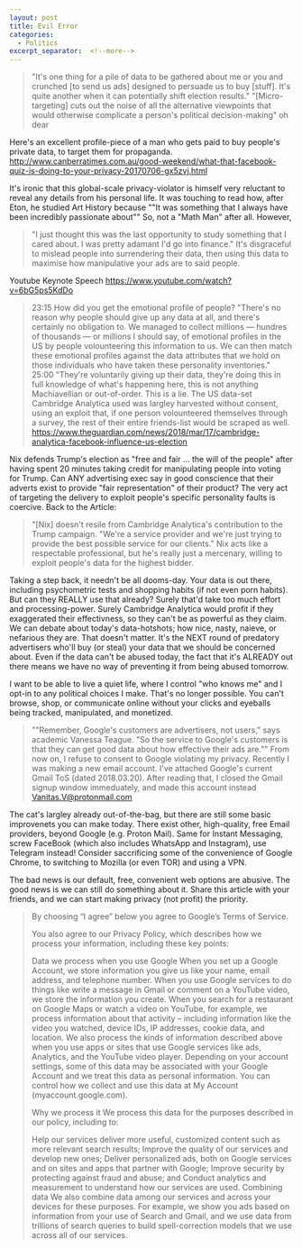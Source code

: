 ```yaml
---
layout: post
title: Evil Error
categories:
  - Politics
excerpt_separator:  <!--more-->
---
```



> "It's one thing for a pile of data to be gathered about me or you and crunched [to send us ads] designed to persuade us to buy [stuff]. It's quite another when it can potentially shift election results."
> "[Micro-targeting] cuts out the noise of all the alternative viewpoints that would otherwise complicate a person's political decision-making" oh dear

Here's an excellent profile-piece of a man who gets paid to buy people's private data, to target them for propaganda.
http://www.canberratimes.com.au/good-weekend/what-that-facebook-quiz-is-doing-to-your-privacy-20170706-gx5zvj.html

It's ironic that this global-scale privacy-violator is himself very reluctant to reveal any details from his personal life. It was touching to read how, after Eton, he studied Art History because ""It was something that I always have been incredibly passionate about"" So, not a "Math Man" after all.
However,
>"I just thought this was the last opportunity to study something that I cared about. I was pretty adamant I'd go into finance."
It's disgraceful to mislead people into surrendering their data, then using this data to maximise how manipulative your ads are to said people.

Youtube Keynote Speech https://www.youtube.com/watch?v=6bG5ps5KdDo
> 23:15 How did you get the emotional profile of people? "There's no reason why people should give up any data at all, and there's certainly no obligation to. We managed to collect millions — hundres of thousands — or millions I should say, of emotional profiles in the US by people volounteering this information to us. We can then match these emotional profiles against the data attributes that we hold on those individuals who have taken these personality inventories."
> 25:00 "They're voluntarily giving up their data, they're doing this in full knowledge of what's happening here, this is not anything Machiavellian or out-of-order.
This is a lie. The US data-set Cambridge Analytica used was largley harvested without consent, using an exploit that, if one person volounteered themselves through a survey, the rest of their entire friends-list would be scraped as well. https://www.theguardian.com/news/2018/mar/17/cambridge-analytica-facebook-influence-us-election

Nix defends Trump's election as "free and fair ... the will of the people" after having spent 20 minutes taking credit for manipulating people into voting for Trump.
Can ANY advertising exec say in good conscience that their adverts exist to provide "fair representation" of their product? The very act of targeting the delivery to exploit people's specific personality faults is coercive.
Back to the Article:
> "[Nix] doesn't resile from Cambridge Analytica's contribution to the Trump campaign. "We're a service provider and we're just trying to provide the best possible service for our clients."
Nix acts like a respectable professional, but he's really just a mercenary, willing to exploit people's data for the highest bidder.

Taking a step back, it needn't be all dooms-day. Your data is out there, including psychometric tests and shopping habits (if not even porn habits). But can they REALLY use that already? Surely that'd take too much effort and processing-power. Surely Cambridge Analytica would profit if they exaggerated their effectivness, so they can't be as powerful as they claim.
We can debate about today's data-hotshots; how nice, nasty, naieve, or nefarious they are. That doesn't matter. It's the NEXT round of predatory advertisers who'll buy (or steal) your data that we should be concerned about.
Even if the data can't be abused today, the fact that it's ALREADY out there means we have no way of preventing it from being abused tomorrow.

I want to be able to live a quiet life, where I control "who knows me" and I opt-in to any political choices I make.
That's no longer possible. You can't browse, shop, or communicate online without your clicks and eyeballs being tracked, manipulated, and monetized.

> ""Remember, Google's customers are advertisers, not users," says academic Vanessa Teague. "So the service to Google's customers is that they can get good data about how effective their ads are.""
From now on, I refuse to consent to Google violating my privacy. Recently I was making a new email account.
I've attached Google's current Gmail ToS (dated 2018.03.20). After reading that, I closed the Gmail signup window immeduately, and made this account instead Vanitas.V@protonmail.com

The cat's largley already out-of-the-bag, but there are still some basic improvenets you can make today.
There exist other, high-quality, free Email providers, beyond Google (e.g. Proton Mail).
Same for Instant Messaging, screw FaceBook (which also includes WhatsApp and Instagram), use Telegram instead!
Consider saccrificing some of the convenience of Google Chrome, to switching to Mozilla (or even TOR) and using a VPN.

The bad news is our default, free, convenient web options are abusive.
The good news is we can still do something about it.
Share this article with your friends, and we can start making privacy (not profit) the priority.






> By choosing “I agree” below you agree to Google’s Terms of Service.
> 
> You also agree to our Privacy Policy, which describes how we process your information, including these key points:
> 
> Data we process when you use Google
> When you set up a Google Account, we store information you give us like your name, email address, and telephone number.
> When you use Google services to do things like write a message in Gmail or comment on a YouTube video, we store the information you create.
> When you search for a restaurant on Google Maps or watch a video on YouTube, for example, we process information about that activity – including information like the video you watched, device IDs, IP addresses, cookie data, and location.
> We also process the kinds of information described above when you use apps or sites that use Google services like ads, Analytics, and the YouTube video player.
> Depending on your account settings, some of this data may be associated with your Google Account and we treat this data as personal information. You can control how we collect and use this data at My Account (myaccount.google.com).
> 
> Why we process it
> We process this data for the purposes described in our policy, including to:
> 
> Help our services deliver more useful, customized content such as more relevant search results;
> Improve the quality of our services and develop new ones;
> Deliver personalized ads, both on Google services and on sites and apps that partner with Google;
> Improve security by protecting against fraud and abuse; and
> Conduct analytics and measurement to understand how our services are used.
> Combining data
> We also combine data among our services and across your devices for these purposes. For example, we show you ads based on information from your use of Search and Gmail, and we use data from trillions of search queries to build spell-correction models that we use across all of our services.


